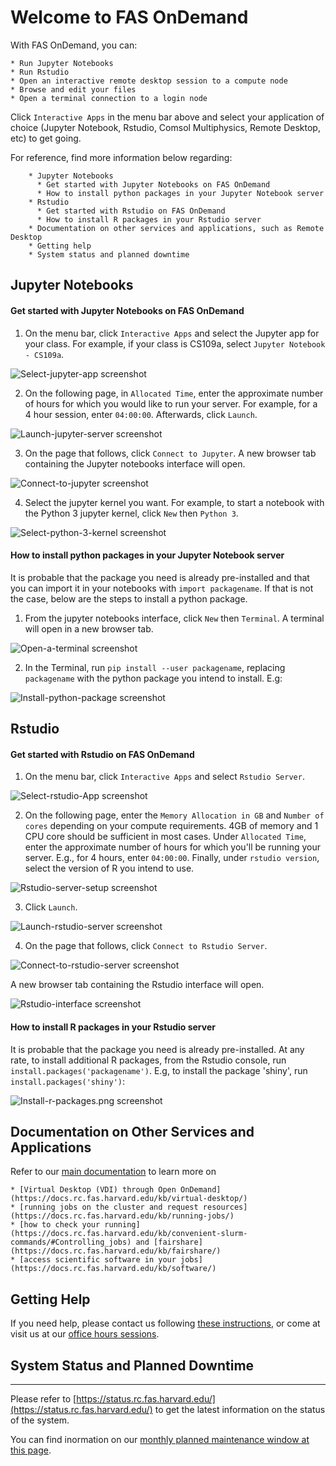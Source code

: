   Welcome to FAS OnDemand
  ============

  With FAS OnDemand, you can:
  
    * Run Jupyter Notebooks
    * Run Rstudio
    * Open an interactive remote desktop session to a compute node
    * Browse and edit your files
    * Open a terminal connection to a login node
  
  Click `Interactive Apps` in the menu bar above and select your application of choice (Jupyter Notebook, Rstudio, Comsol Multiphysics, Remote Desktop, etc) to get going.
  
  For reference, find more information below regarding:
  
        * Jupyter Notebooks
          * Get started with Jupyter Notebooks on FAS OnDemand
          * How to install python packages in your Jupyter Notebook server
        * Rstudio
          * Get started with Rstudio on FAS OnDemand
          * How to install R packages in your Rstudio server
        * Documentation on other services and applications, such as Remote Desktop
        * Getting help
        * System status and planned downtime
  
  
  ## Jupyter Notebooks
  
  #### Get started with Jupyter Notebooks on FAS OnDemand
  
  1. On the menu bar, click `Interactive Apps` and select the Jupyter app for your class. For example, if your class is CS109a, select `Jupyter Notebook - CS109a`.
  
  ![Select-jupyter-app screenshot](./select-jupyter-app.png?raw=true)
  
  2. On the following page, in `Allocated Time`, enter the approximate number of hours for which you would like to run your server. For example, for a 4 hour session, enter `04:00:00`. Afterwards, click `Launch`.
  
  ![Launch-jupyter-server screenshot](./launch-jupyter-server.png?raw=true)
  
  3. On the page that follows, click `Connect to Jupyter`. A new browser tab containing the Jupyter notebooks interface will open.
  
  ![Connect-to-jupyter screenshot](./connect-to-jupyter.png?raw=true)
  
  4. Select the jupyter kernel you want. For example, to start a notebook with the Python 3 jupyter kernel, click `New` then `Python 3`.
  
  ![Select-python-3-kernel screenshot](./select-python-3-kernel.png?raw=true)
  
  #### How to install python packages in your Jupyter Notebook server
  
  It is probable that the package you need is already pre-installed and that you can import it in your notebooks with `import packagename`. If that is not the case, below are the steps to install a python package.
  
  1. From the jupyter notebooks interface, click `New` then `Terminal`. A terminal will open in a new browser tab.
  
  ![Open-a-terminal screenshot](./open-a-terminal.png?raw=true)
  
  2. In the Terminal, run `pip install --user packagename`, replacing `packagename` with the python package you intend to install. E.g:
  
  ![Install-python-package screenshot](./install-python-package.png?raw=true)
  
  
  ## Rstudio
  
  #### Get started with Rstudio on FAS OnDemand
  
  1. On the menu bar, click `Interactive Apps` and select `Rstudio Server`.
  
  ![Select-rstudio-App screenshot](./select-rstudio-app.png?raw=true)
  
  2. On the following page, enter the `Memory Allocation in GB` and `Number of cores` depending on your compute requirements. 4GB of memory and 1 CPU core should be sufficient in most cases. Under `Allocated Time`, enter the approximate number of hours for which you'll be running your server. E.g., for 4 hours, enter `04:00:00`. Finally, under `rstudio version`, select the version of R you intend to use.
  
  ![Rstudio-server-setup screenshot](./rstudio-server-setup.png?raw=true)
  
  3. Click `Launch`.
  
  ![Launch-rstudio-server screenshot](./launch-rstudio-server.png?raw=true)
  
  4. On the page that follows, click `Connect to Rstudio Server`.
  
  ![Connect-to-rstudio-server screenshot](./connect-to-rstudio-server.png?raw=true)
  
  A new browser tab containing the Rstudio interface will open.
  
  ![Rstudio-interface screenshot](./rstudio-interface.png?raw=true)
  
  #### How to install R packages in your Rstudio server
  
  It is probable that the package you need is already pre-installed. At any rate, to install additional R packages, from the Rstudio console, run `install.packages('packagename')`. E.g, to install the package 'shiny', run `install.packages('shiny')`:
  
  ![Install-r-packages.png screenshot](./install-r-packages.png?raw=true)
  

  ## Documentation on Other Services and Applications
  
  Refer to our [main documentation](https://docs.rc.fas.harvard.edu) to learn more on
  
    * [Virtual Desktop (VDI) through Open OnDemand](https://docs.rc.fas.harvard.edu/kb/virtual-desktop/)
    * [running jobs on the cluster and request resources](https://docs.rc.fas.harvard.edu/kb/running-jobs/)
    * [how to check your running](https://docs.rc.fas.harvard.edu/kb/convenient-slurm-commands/#Controlling_jobs) and [fairshare](https://docs.rc.fas.harvard.edu/kb/fairshare/)
    * [access scientific software in your jobs](https://docs.rc.fas.harvard.edu/kb/software/)
  
  ## Getting Help
  
  If you need help, please contact us following [these instructions](https://docs.rc.fas.harvard.edu/kb/support/), or come at visit us at our [office hours sessions](https://www.rc.fas.harvard.edu/training/office-hours/).

  ## System Status and Planned Downtime
  -------------------
  Please refer to [https://status.rc.fas.harvard.edu/](https://status.rc.fas.harvard.edu/) to get the latest information on the status of the system.

  You can find inormation on our [monthly planned maintenance window at this page](https://www.rc.fas.harvard.edu/maintenance).

